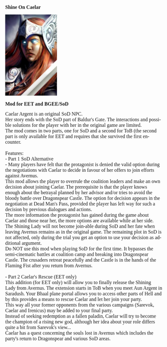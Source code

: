 <html>


<p class=MsoNormal style='line-height:normal'><b><span lang=EN-US
style='font-size:12.0pt;font-family:"Times New Roman",serif'>Shine On Caelar</span></b></p>


<p class=MsoNormal style='margin-bottom:0cm;margin-bottom:.0001pt;line-height:
normal'><span style='font-size:12.0pt;font-family:"Times New Roman",serif'><img
width=166 height=260 id="Picture 1" src="image002.jpg"
alt="gallery/caelar"></span></p>

<p class=MsoNormal style='line-height:normal'><b><span lang=EN-US
style='font-size:12.0pt;font-family:"Times New Roman",serif'>Mod for EET and
BGEE/SoD</span></b></p>

<p class=MsoNormal style='line-height:normal'><span lang=EN-US
style='font-size:12.0pt;font-family:"Times New Roman",serif'>Caelar Argent is an original SoD NPC.<br>
Her story ends with the SoD part of Baldur's Gate. The interactions and possible 
solutions for the player with her in the original game are limited.<br>
The mod comes in two parts, one for SoD and a second for ToB (the second part is only
available for EET and requires that she survived the first encounter. 
<br>
<br>
Features:<br>
- Part 1 SoD Alternative<br>
- Many players have felt that the protagonist is denied the valid option during the 
negotiations with Caelar to decide in favour of her offers to join efforts against Avernus.<br>
This mod allows the player to overrule the coalition leaders and make an own decision 
about joining Caelar. The prerequisite is that the player knows enough about the 
betrayal planned by her advisor and/or tries to avoid the bloody battle over Dragonspear Castle.
The option for decision appears in the negotiation at Dead Man's Pass, provided the player 
has left way for such a decision by previous dialogues and actions.<br>
The more information the protagonist has gained during the game about Caelar and 
those near her, the more options are available while at her side.<br>
The Shining Lady will not become join-able during SoD and her fate when leaving Avernus 
remains as in the original game. The remaining plot in SoD is not affected, only during the 
trial you get an option to use your decision as additional argument.<br>
Do NOT use this mod when playing SoD for the first time. It bypasses the semi-cinematic battles 
at coalition camp and breaking into Dragonspear Castle. The crusaders retreat peacefully and 
the Castle is in the hands of the Flaming Fist after you return from Avernus.<br>
<br>
- Part 2 Caelar's Rescue (EET only)<br>
This addition (for EET only) will allow you to finally release the Shining Lady from Avernus. 
The extension starts in ToB when you meet Aun Argent in Saradush. Your Bhaal plane portal 
allows you to access other parts of Hell and by this provides a means to rescue Caelar 
and let her join your party.<br>
This way all your former opponents from the various campaigns (Sarevok, Caelar and Irenicus) 
may be added to your final party.<br>
Instead of seeking redemption as a fallen paladin, Caelar will try to become the champion of a 
rising new god, although her idea about your role differs quite a bit from Sarevok's view...<br>
Caelar has a quest concerning the souls lost in Avernus which includes the party's return to 
Dragonspear and various SoD areas.<br>
<br>
&nbsp;</span></p>

<p class=MsoNormal><span lang=EN-NZ>&nbsp;</span></p>

</div>

</body>

</html>
